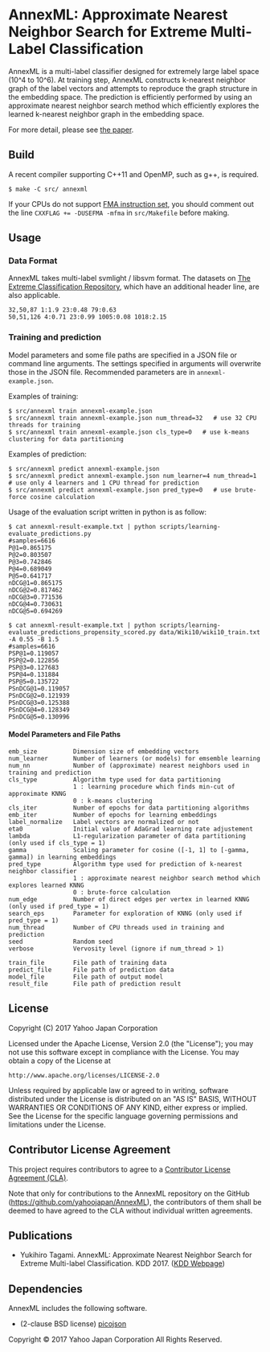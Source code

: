 AnnexML: Approximate Nearest Neighbor Search for Extreme Multi-Label Classification
===================================================================================

AnnexML is a multi-label classifier designed for extremely large label space (10^4 to 10^6).
At training step, AnnexML constructs k-nearest neighbor graph of the label vectors and attempts to reproduce the graph structure in the embedding space.
The prediction is efficiently performed by using an approximate nearest neighbor search method which efficiently explores the learned k-nearest neighbor graph in the embedding space.

For more detail, please see [the paper](http://www.kdd.org/kdd2017/papers/view/annexml-approximate-nearest-neighbor-search-for-extreme-multi-label-classif).


Build
-----

A recent compiler supporting C++11 and OpenMP, such as g++, is required.

    $ make -C src/ annexml

If your CPUs do not support [FMA instruction set](https://en.wikipedia.org/wiki/FMA_instruction_set), you should comment out the line `CXXFLAG += -DUSEFMA -mfma` in `src/Makefile` before making.


Usage
-----

### Data Format

AnnexML takes multi-label svmlight / libsvm format.
The datasets on [The Extreme Classification Repository](https://manikvarma.github.io/downloads/XC/XMLRepository.html), which have an additional header line, are also applicable.

    32,50,87 1:1.9 23:0.48 79:0.63
    50,51,126 4:0.71 23:0.99 1005:0.08 1018:2.15


### Training and prediction

Model parameters and some file paths are specified in a JSON file or command line arguments.
The settings specified in arguments will overwrite those in the JSON file.
Recommended parameters are in `annexml-example.json`.

Examples of training:

    $ src/annexml train annexml-example.json
    $ src/annexml train annexml-example.json num_thread=32   # use 32 CPU threads for training
    $ src/annexml train annexml-example.json cls_type=0   # use k-means clustering for data partitioning

Examples of prediction:

    $ src/annexml predict annexml-example.json
    $ src/annexml predict annexml-example.json num_learner=4 num_thread=1   # use only 4 learners and 1 CPU thread for prediction
    $ src/annexml predict annexml-example.json pred_type=0   # use brute-force cosine calculation

Usage of the evaluation script written in python is as follow:

    $ cat annexml-result-example.txt | python scripts/learning-evaluate_predictions.py
    #samples=6616
    P@1=0.865175
    P@2=0.803507
    P@3=0.742846
    P@4=0.689049
    P@5=0.641717
    nDCG@1=0.865175
    nDCG@2=0.817462
    nDCG@3=0.771536
    nDCG@4=0.730631
    nDCG@5=0.694269

    $ cat annexml-result-example.txt | python scripts/learning-evaluate_predictions_propensity_scored.py data/Wiki10/wiki10_train.txt -A 0.55 -B 1.5 
    #samples=6616
    PSP@1=0.119057
    PSP@2=0.122856
    PSP@3=0.127683
    PSP@4=0.131884
    PSP@5=0.135722
    PSnDCG@1=0.119057
    PSnDCG@2=0.121939
    PSnDCG@3=0.125388
    PSnDCG@4=0.128349
    PSnDCG@5=0.130996


#### Model Parameters and File Paths

    emb_size          Dimension size of embedding vectors
    num_learner       Number of learners (or models) for emsemble learning
    num_nn            Number of (approximate) nearest neighbors used in training and prediction
    cls_type          Algorithm type used for data partitioning
                      1 : learning procedure which finds min-cut of approximate KNNG
                      0 : k-means clustering
    cls_iter          Number of epochs for data partitioning algorithms
    emb_iter          Number of epochs for learning embeddings
    label_normalize   Label vectors are normalized or not
    eta0              Initial value of AdaGrad learning rate adjustement
    lambda            L1-regularization parameter of data partitioning (only used if cls_type = 1)
    gamma             Scaling parameter for cosine ([-1, 1] to [-gamma, gamma]) in learning embeddings
    pred_type         Algorithm type used for prediction of k-nearest neighbor classifier
                      1 : approximate nearest neighbor search method which explores learned KNNG
                      0 : brute-force calculation
    num_edge          Number of direct edges per vertex in learned KNNG (only used if pred_type = 1)
    search_eps        Parameter for exploration of KNNG (only used if pred_type = 1)
    num_thread        Number of CPU threads used in training and prediction
    seed              Random seed
    verbose           Vervosity level (ignore if num_thread > 1)

    train_file        File path of training data
    predict_file      File path of prediction data
    model_file        File path of output model
    result_file       File path of prediction result


License
-------

Copyright (C) 2017 Yahoo Japan Corporation

Licensed under the Apache License, Version 2.0 (the "License");
you may not use this software except in compliance with the License.
You may obtain a copy of the License at

    http://www.apache.org/licenses/LICENSE-2.0

Unless required by applicable law or agreed to in writing, software
distributed under the License is distributed on an "AS IS" BASIS,
WITHOUT WARRANTIES OR CONDITIONS OF ANY KIND, either express or implied.
See the License for the specific language governing permissions and
limitations under the License.


Contributor License Agreement
-----------------------------

This project requires contributors to agree to a [Contributor License Agreement (CLA)](https://gist.github.com/ydnjp/3095832f100d5c3d2592).

Note that only for contributions to the AnnexML repository on the GitHub (https://github.com/yahoojapan/AnnexML), the contributors of them shall be deemed to have agreed to the CLA without individual written agreements.


Publications
------------

- Yukihiro Tagami. AnnexML: Approximate Nearest Neighbor Search for Extreme Multi-label Classification. KDD 2017. ([KDD Webpage](http://www.kdd.org/kdd2017/papers/view/annexml-approximate-nearest-neighbor-search-for-extreme-multi-label-classif))


Dependencies
------------

AnnexML includes the following software.

- (2-clause BSD license) [picojson](https://github.com/kazuho/picojson)


Copyright &copy; 2017 Yahoo Japan Corporation All Rights Reserved.
